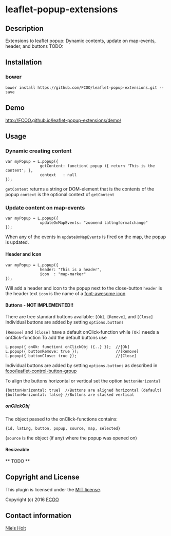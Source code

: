 # leaflet-popup-extensions
>


## Description
Extensions to leaflet popup: Dynamic contents, update on map-events, header, and buttons
TODO: 


## Installation
### bower
`bower install https://github.com/FCOO/leaflet-popup-extensions.git --save`

## Demo
http://FCOO.github.io/leaflet-popup-extensions/demo/ 

## Usage

### Dynamic creating content
	var myPopup = L.popup({
	               getContent: function( popup ){ return 'This is the content'; },
	               context   : null
	});

`getContent` returns a string or DOM-element that is the contents of the popup
`context`	is the optional context of `getContent`

### Update content on map-events
	var myPopup = L.popup({
	               updateOnMapEvents: "zoomend latlngformatchange"
	});

When any of the events in `updateOnMapEvents` is fired on the map, the popup is updated. 

#### Header and Icon
	var myPopup = L.popup({
	               header: "This is a header",
	               icon  : "map-marker"
	});

Will add a header and icon to the popup next to the close-button
`header` is the header text
`icon` is the name of a [font-awesome icon](http://fontawesome.io/)

#### Buttons - NOT IMPLEMENTED!!
There are tree standard buttons available: `[Ok]`, `[Remove]`, and `[Close]`
Individual buttons are added by setting `options.buttons` 
   
`[Remove]` and `[Close]` have a default onClick-function while `[Ok]` needs a onClick-function
To add the default buttons use

	L.popup({ onOk: function( onClickObj ){..} });  //[Ok]
	L.popup({ buttonRemove: true });                //[Remove]
	L.popup({ buttonClose: true });                 //[Close]	


Individual buttons are added by setting `options.buttons` as described in [fcoo/leaflet-control-button-group](https://github.com/FCOO/leaflet-control-button-group)

To align the buttons horizontal or vertical set the option `buttonHorizontal`

	{buttonHorizontal: true}  //Buttons are aligned horizontal (default)
	{buttonHorizontal: false} //Buttons are stacked vertical


##### onClickObj
The object passed to the onClick-functions contains:

	{id, latLng, button, popup, source, map, selected}

(`source` is the object (if any) where the popup was opened on)

#### Resizeable

** TODO **

## Copyright and License
This plugin is licensed under the [MIT license](https://github.com/FCOO/leaflet-popup-extensions/LICENSE).

Copyright (c) 2016 [FCOO](https://github.com/FCOO)

## Contact information

[Niels Holt](http://github.com/NielsHolt)

